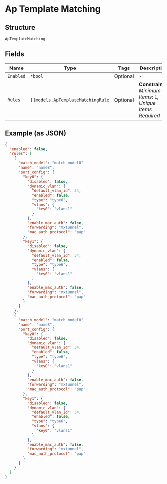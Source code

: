 
# Ap Template Matching

## Structure

`ApTemplateMatching`

## Fields

| Name | Type | Tags | Description |
|  --- | --- | --- | --- |
| `Enabled` | `*bool` | Optional | - |
| `Rules` | [`[]models.ApTemplateMatchingRule`](../../doc/models/ap-template-matching-rule.md) | Optional | **Constraints**: *Minimum Items*: `1`, *Unique Items Required* |

## Example (as JSON)

```json
{
  "enabled": false,
  "rules": [
    {
      "match_model": "match_model0",
      "name": "name8",
      "port_config": {
        "key0": {
          "disabled": false,
          "dynamic_vlan": {
            "default_vlan_id": 34,
            "enabled": false,
            "type": "type6",
            "vlans": {
              "key0": "vlans1"
            }
          },
          "enable_mac_auth": false,
          "forwarding": "mxtunnel",
          "mac_auth_protocol": "pap"
        },
        "key1": {
          "disabled": false,
          "dynamic_vlan": {
            "default_vlan_id": 34,
            "enabled": false,
            "type": "type6",
            "vlans": {
              "key0": "vlans1"
            }
          },
          "enable_mac_auth": false,
          "forwarding": "mxtunnel",
          "mac_auth_protocol": "pap"
        }
      }
    },
    {
      "match_model": "match_model0",
      "name": "name8",
      "port_config": {
        "key0": {
          "disabled": false,
          "dynamic_vlan": {
            "default_vlan_id": 34,
            "enabled": false,
            "type": "type6",
            "vlans": {
              "key0": "vlans1"
            }
          },
          "enable_mac_auth": false,
          "forwarding": "mxtunnel",
          "mac_auth_protocol": "pap"
        },
        "key1": {
          "disabled": false,
          "dynamic_vlan": {
            "default_vlan_id": 34,
            "enabled": false,
            "type": "type6",
            "vlans": {
              "key0": "vlans1"
            }
          },
          "enable_mac_auth": false,
          "forwarding": "mxtunnel",
          "mac_auth_protocol": "pap"
        }
      }
    }
  ]
}
```

